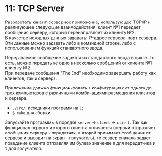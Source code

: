 # 11: TCP Server 

Разработать клиент-серверное приложение, использующее TCP/IP и реализующее следующие взаимодействия: клиент №1 передает сообщения серверу, который перенаправляет их клиенту №2.   
В качестве исходных данных задавать: IP-адрес сервера, порт сервера. Эти данные можно задавать либо в командной строке, либо с использованием функций стандартного ввода.  
  
Передаваемое сообщение задается из стандартного ввода в цикле. То есть, можно передать не одно а несколько сообщений от клиента №1 клиенту №2.   
При передаче сообщения "The End" необходимо завершить работу как клиентов, так и сервера.  

Приложение должно функционировать в конфигурациях от одного до трех компьютеров с различными комбинациями размещения клиентов и сервера.  

- `./src/`: исходники программ на `C`;
- `$ make` для сборки.

Запускайте программы в порядке `server` -> `client` -> `client`.
Так как функционал первого и второго клиента отличается (первый отправляет сообщения серверу - передатчик, а второй принимает сообщения от сервера и выводит на экран - получатель), то сервер сначала задает поведение клиента отправляя им булево значение `0` для передатчика и `1` для получателя.    
